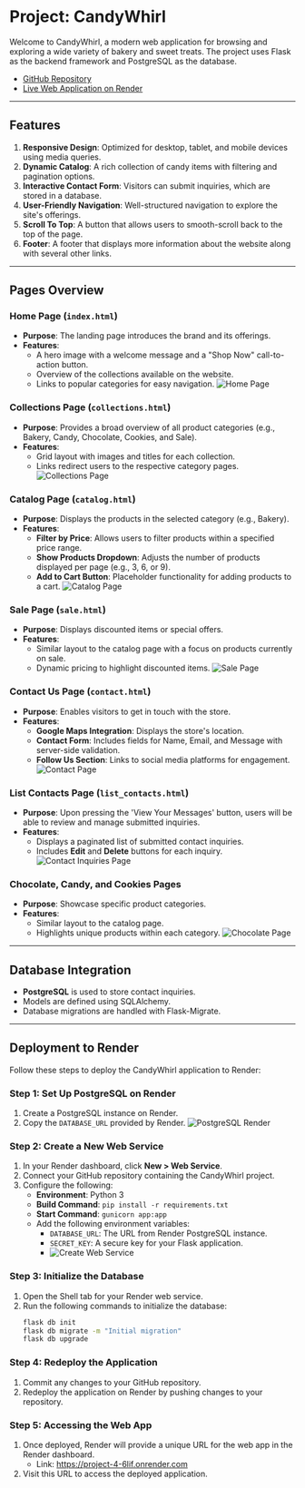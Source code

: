 # Project: CandyWhirl

Welcome to CandyWhirl, a modern web application for browsing and exploring a wide variety of bakery and sweet treats. The project uses Flask as the backend framework and PostgreSQL as the database.

- [GitHub Repository](https://github.com/HKhawaja1/Project_4)
- [Live Web Application on Render](https://project-4-6lif.onrender.com)

---

## Features

1. **Responsive Design**: Optimized for desktop, tablet, and mobile devices using media queries.
2. **Dynamic Catalog**: A rich collection of candy items with filtering and pagination options.
3. **Interactive Contact Form**: Visitors can submit inquiries, which are stored in a database.
4. **User-Friendly Navigation**: Well-structured navigation to explore the site's offerings.
5. **Scroll To Top**: A button that allows users to smooth-scroll back to the top of the page.
6. **Footer**: A footer that displays more information about the website along with several other links.

---

## Pages Overview

### **Home Page (`index.html`)**
- **Purpose**: The landing page introduces the brand and its offerings.
- **Features**:
  - A hero image with a welcome message and a "Shop Now" call-to-action button.
  - Overview of the collections available on the website.
  - Links to popular categories for easy navigation.
  ![Home Page](https://i.ibb.co/bvgRMHq/image.png)

### **Collections Page (`collections.html`)**
- **Purpose**: Provides a broad overview of all product categories (e.g., Bakery, Candy, Chocolate, Cookies, and Sale).
- **Features**:
  - Grid layout with images and titles for each collection.
  - Links redirect users to the respective category pages.
  ![Collections Page](https://i.ibb.co/6mpybwx/image.png)

### **Catalog Page (`catalog.html`)**
- **Purpose**: Displays the products in the selected category (e.g., Bakery).
- **Features**:
  - **Filter by Price**: Allows users to filter products within a specified price range.
  - **Show Products Dropdown**: Adjusts the number of products displayed per page (e.g., 3, 6, or 9).
  - **Add to Cart Button**: Placeholder functionality for adding products to a cart.
  ![Catalog Page](https://i.ibb.co/PcG52dB/image.png)

### **Sale Page (`sale.html`)**
- **Purpose**: Displays discounted items or special offers.
- **Features**:
  - Similar layout to the catalog page with a focus on products currently on sale.
  - Dynamic pricing to highlight discounted items.
  ![Sale Page](https://i.ibb.co/B4W2FNZ/image.png)

### **Contact Us Page (`contact.html`)**
- **Purpose**: Enables visitors to get in touch with the store.
- **Features**:
  - **Google Maps Integration**: Displays the store's location.
  - **Contact Form**: Includes fields for Name, Email, and Message with server-side validation.
  - **Follow Us Section**: Links to social media platforms for engagement.
  ![Contact Page](https://i.ibb.co/zhDtz5g/image.png)

### **List Contacts Page (`list_contacts.html`)**
- **Purpose**: Upon pressing the 'View Your Messages' button, users will be able to review and manage submitted inquiries.
- **Features**:
  - Displays a paginated list of submitted contact inquiries.
  - Includes **Edit** and **Delete** buttons for each inquiry.
  ![Contact Inquiries Page](https://i.ibb.co/4Ks8WNw/image.png)

### **Chocolate, Candy, and Cookies Pages**
- **Purpose**: Showcase specific product categories.
- **Features**:
  - Similar layout to the catalog page.
  - Highlights unique products within each category.
  ![Chocolate Page](https://i.ibb.co/R38W1Jn/image.png)

---

## Database Integration

- **PostgreSQL** is used to store contact inquiries.
- Models are defined using SQLAlchemy.
- Database migrations are handled with Flask-Migrate.

---

## Deployment to Render

Follow these steps to deploy the CandyWhirl application to Render:

### **Step 1: Set Up PostgreSQL on Render**
1. Create a PostgreSQL instance on Render.
2. Copy the `DATABASE_URL` provided by Render.
   ![PostgreSQL Render](https://i.ibb.co/b2F98NT/image.png)

### **Step 2: Create a New Web Service**
1. In your Render dashboard, click **New > Web Service**.
2. Connect your GitHub repository containing the CandyWhirl project.
3. Configure the following:
   - **Environment**: Python 3
   - **Build Command**: `pip install -r requirements.txt`
   - **Start Command**: `gunicorn app:app`
   - Add the following environment variables:
     - `DATABASE_URL`: The URL from Render PostgreSQL instance.
     - `SECRET_KEY`: A secure key for your Flask application.
     - ![Create Web Service](https://i.ibb.co/55j52xb/image.png)

### **Step 3: Initialize the Database**
1. Open the Shell tab for your Render web service.
2. Run the following commands to initialize the database:
   ```bash
   flask db init
   flask db migrate -m "Initial migration"
   flask db upgrade

### **Step 4: Redeploy the Application**
1. Commit any changes to your GitHub repository.
2. Redeploy the application on Render by pushing changes to your repository.

### **Step 5: Accessing the Web App**
1. Once deployed, Render will provide a unique URL for the web app in the Render dashboard.
   - Link: https://project-4-6lif.onrender.com
2. Visit this URL to access the deployed application.
